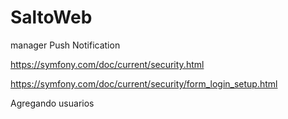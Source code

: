 # SaltoWeb
manager Push Notification

https://symfony.com/doc/current/security.html

https://symfony.com/doc/current/security/form_login_setup.html

Agregando usuarios 

